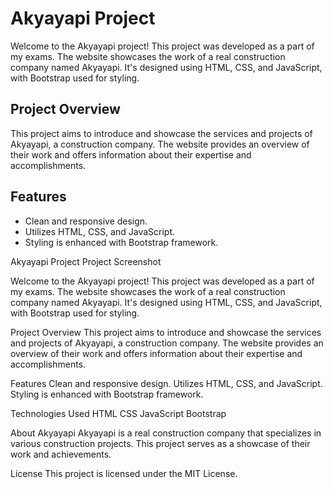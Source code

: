 # Akyayapi Project


Welcome to the Akyayapi project! This project was developed as a part of my exams. The website showcases the work of a real construction company named Akyayapi. It's designed using HTML, CSS, and JavaScript, with Bootstrap used for styling.

## Project Overview

This project aims to introduce and showcase the services and projects of Akyayapi, a construction company. The website provides an overview of their work and offers information about their expertise and accomplishments.

## Features

- Clean and responsive design.
- Utilizes HTML, CSS, and JavaScript.
- Styling is enhanced with Bootstrap framework.

Akyayapi Project
Project Screenshot

Welcome to the Akyayapi project! This project was developed as a part of my exams. The website showcases the work of a real construction company named Akyayapi. It's designed using HTML, CSS, and JavaScript, with Bootstrap used for styling.

Project Overview
This project aims to introduce and showcase the services and projects of Akyayapi, a construction company. The website provides an overview of their work and offers information about their expertise and accomplishments.

Features
Clean and responsive design.
Utilizes HTML, CSS, and JavaScript.
Styling is enhanced with Bootstrap framework.

Technologies Used
HTML
CSS
JavaScript
Bootstrap

About Akyayapi
Akyayapi is a real construction company that specializes in various construction projects. This project serves as a showcase of their work and achievements.

License
This project is licensed under the MIT License.
